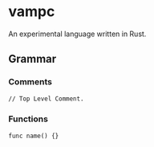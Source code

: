# vampc

An experimental language written in Rust.

## Grammar

### Comments

```txt
// Top Level Comment.
```

### Functions

```txt
func name() {}
```
